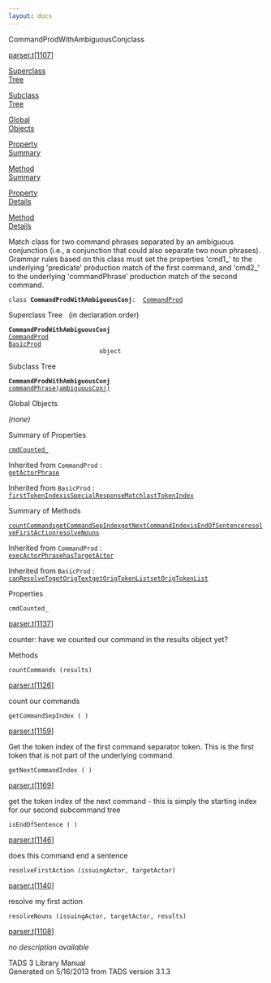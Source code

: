 ```yaml
---
layout: docs
---
```

<span class="title">CommandProdWithAmbiguousConj</span><span class="type">class</span>

[parser.t](../file/parser.t.html)\[[1107](../source/parser.t.html#1107)\]

[Superclass  
Tree](#_SuperClassTree_)

[Subclass  
Tree](#_SubClassTree_)

[Global  
Objects](#_ObjectSummary_)

[Property  
Summary](#_PropSummary_)

[Method  
Summary](#_MethodSummary_)

[Property  
Details](#_Properties_)

[Method  
Details](#_Methods_)

<div class="fdesc">

Match class for two command phrases separated by an ambiguous
conjunction (i.e., a conjunction that could also separate two noun
phrases). Grammar rules based on this class must set the properties
'cmd1\_' to the underlying 'predicate' production match of the first
command, and 'cmd2\_' to the underlying 'commandPhrase' production match
of the second command.

`class `**`CommandProdWithAmbiguousConj`**` :   `[`CommandProd`](../object/CommandProd.html)

</div>

<span id="_SuperClassTree_"></span>

<div class="mjhd">

<span class="hdln">Superclass Tree</span>   (in declaration order)

</div>

**`CommandProdWithAmbiguousConj`**  
[`CommandProd`](../object/CommandProd.html)  
[`BasicProd`](../object/BasicProd.html)  
`                         object`  
<span id="_SubClassTree_"></span>

<div class="mjhd">

<span class="hdln">Subclass Tree</span>  

</div>

**`CommandProdWithAmbiguousConj`**  
[`commandPhrase(ambiguousConj)`](../object/commandPhrase(ambiguousConj).html)  
<span id="_ObjectSummary_"></span>

<div class="mjhd">

<span class="hdln">Global Objects</span>  

</div>

*(none)* <span id="_PropSummary_"></span>

<div class="mjhd">

<span class="hdln">Summary of Properties</span>  

</div>

[`cmdCounted_`](#cmdCounted_)

Inherited from `CommandProd` :  
[`getActorPhrase`](../object/CommandProd.html#getActorPhrase)

Inherited from `BasicProd` :  
[`firstTokenIndex`](../object/BasicProd.html#firstTokenIndex)[`isSpecialResponseMatch`](../object/BasicProd.html#isSpecialResponseMatch)[`lastTokenIndex`](../object/BasicProd.html#lastTokenIndex)

<span id="_MethodSummary_"></span>

<div class="mjhd">

<span class="hdln">Summary of Methods</span>  

</div>

[`countCommands`](#countCommands)[`getCommandSepIndex`](#getCommandSepIndex)[`getNextCommandIndex`](#getNextCommandIndex)[`isEndOfSentence`](#isEndOfSentence)[`resolveFirstAction`](#resolveFirstAction)[`resolveNouns`](#resolveNouns)

Inherited from `CommandProd` :  
[`execActorPhrase`](../object/CommandProd.html#execActorPhrase)[`hasTargetActor`](../object/CommandProd.html#hasTargetActor)

Inherited from `BasicProd` :  
[`canResolveTo`](../object/BasicProd.html#canResolveTo)[`getOrigText`](../object/BasicProd.html#getOrigText)[`getOrigTokenList`](../object/BasicProd.html#getOrigTokenList)[`setOrigTokenList`](../object/BasicProd.html#setOrigTokenList)

<span id="_Properties_"></span>

<div class="mjhd">

<span class="hdln">Properties</span>  

</div>

<span id="cmdCounted_"></span>

`cmdCounted_`

[parser.t](../file/parser.t.html)\[[1137](../source/parser.t.html#1137)\]

<div class="desc">

counter: have we counted our command in the results object yet?

</div>

<span id="_Methods_"></span>

<div class="mjhd">

<span class="hdln">Methods</span>  

</div>

<span id="countCommands"></span>

`countCommands (results)`

[parser.t](../file/parser.t.html)\[[1126](../source/parser.t.html#1126)\]

<div class="desc">

count our commands

</div>

<span id="getCommandSepIndex"></span>

`getCommandSepIndex ( )`

[parser.t](../file/parser.t.html)\[[1159](../source/parser.t.html#1159)\]

<div class="desc">

Get the token index of the first command separator token. This is the
first token that is not part of the underlying command.

</div>

<span id="getNextCommandIndex"></span>

`getNextCommandIndex ( )`

[parser.t](../file/parser.t.html)\[[1169](../source/parser.t.html#1169)\]

<div class="desc">

get the token index of the next command - this is simply the starting
index for our second subcommand tree

</div>

<span id="isEndOfSentence"></span>

`isEndOfSentence ( )`

[parser.t](../file/parser.t.html)\[[1146](../source/parser.t.html#1146)\]

<div class="desc">

does this command end a sentence

</div>

<span id="resolveFirstAction"></span>

`resolveFirstAction (issuingActor, targetActor)`

[parser.t](../file/parser.t.html)\[[1140](../source/parser.t.html#1140)\]

<div class="desc">

resolve my first action

</div>

<span id="resolveNouns"></span>

`resolveNouns (issuingActor, targetActor, results)`

[parser.t](../file/parser.t.html)\[[1108](../source/parser.t.html#1108)\]

<div class="desc">

*no description available*

</div>

<div class="ftr">

TADS 3 Library Manual  
Generated on 5/16/2013 from TADS version 3.1.3

</div>
